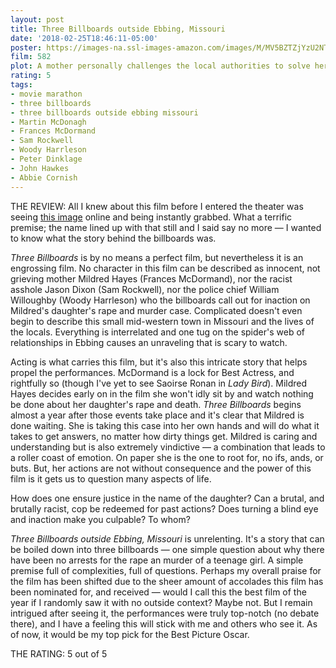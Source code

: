 ```yaml
---
layout: post
title: Three Billboards outside Ebbing, Missouri
date: '2018-02-25T18:46:11-05:00'
poster: https://images-na.ssl-images-amazon.com/images/M/MV5BZTZjYzU2NTktNTdmNi00OTM0LTg5MDgtNGFjOGMzNjY0MDk5XkEyXkFqcGdeQXVyMTMxODk2OTU@._V1_SX675_CR0,0,675,999_AL_.jpg
film: 582
plot: A mother personally challenges the local authorities to solve her daughter's murder when they fail to catch the culprit.
rating: 5
tags:
- movie marathon
- three billboards
- three billboards outside ebbing missouri
- Martin McDonagh
- Frances McDormand
- Sam Rockwell
- Woody Harrleson
- Peter Dinklage
- John Hawkes
- Abbie Cornish
---
```


THE REVIEW: All I knew about this film before I entered the theater was seeing [this image](https://cdn.vox-cdn.com/uploads/chorus_image/image/56787203/billboard2.0.jpg) online and being instantly grabbed. What a terrific premise; the name lined up with that still and I said say no more — I wanted to know what the story behind the billboards was.

*Three Billboards* is by no means a perfect film, but nevertheless it is an engrossing film. No character in this film can be described as innocent, not grieving mother Mildred Hayes (Frances McDormand), nor the racist asshole Jason Dixon (Sam Rockwell), nor the police chief William Willoughby (Woody Harrleson) who the billboards call out for inaction on Mildred's daughter's rape and murder case. Complicated doesn't even begin to describe this small mid-western town in Missouri and the lives of the locals. Everything is interrelated and one tug on the spider's web of relationships in Ebbing causes an unraveling that is scary to watch.

Acting is what carries this film, but it's also this intricate story that helps propel the performances. McDormand is a lock for Best Actress, and rightfully so (though I've yet to see Saoirse Ronan in *Lady Bird*). Mildred Hayes decides early on in the film she won't idly sit by and watch nothing be done about her daughter's rape and death. *Three Billboards* begins almost a year after those events take place and it's clear that Mildred is done waiting. She is taking this case into her own hands and will do what it takes to get answers, no matter how dirty things get. Mildred is caring and understanding but is also extremely vindictive — a combination that leads to a roller coast of emotion. On paper she is the one to root for, no ifs, ands, or buts. But, her actions are not without consequence and the power of this film is it gets us to question many aspects of life.

How does one ensure justice in the name of the daughter? Can a brutal, and brutally racist, cop be redeemed for past actions? Does turning a blind eye and inaction make you culpable? To whom?

*Three Billboards outside Ebbing, Missouri* is unrelenting. It's a story that can be boiled down into three billboards — one simple question about why there have been no arrests for the rape an murder of a teenage girl. A simple premise full of complexities, full of questions. Perhaps my overall praise for the film has been shifted due to the sheer amount of accolades this film has been nominated for, and received — would I call this the best film of the year if I randomly saw it with no outside context? Maybe not. But I remain intrigued after seeing it, the performances were truly top-notch (no debate there), and I have a feeling this will stick with me and others who see it. As of now, it would be my top pick for the Best Picture Oscar.

THE RATING: 5 out of 5

